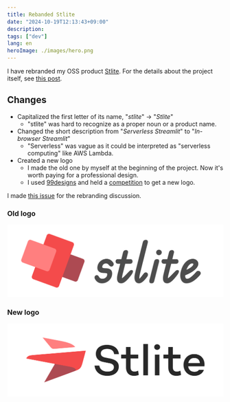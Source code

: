 ```yaml
---
title: Rebanded Stlite
date: "2024-10-19T12:13:43+09:00"
description:
tags: ["dev"]
lang: en
heroImage: ./images/hero.png
---
```


I have rebranded my OSS product [Stlite](https://github.com/whitphx/stlite). For the details about the project itself, see [this post](../20221104-streamlit-wasm-stlite/).

## Changes

* Capitalized the first letter of its name, "*stlite*" -> "*Stlite*"
    * "stlite" was hard to recognize as a proper noun or a product name.
* Changed the short description from "*Serverless Streamlit*" to "*In-browser Streamlit*"
    * "Serverless" was vague as it could be interpreted as "serverless computing" like AWS Lambda.
* Created a new logo
    * I made the old one by myself at the beginning of the project. Now it's worth paying for a professional design.
    * I used [99designs](https://99designs.jp/) and held a [competition](https://99designs.jp/social-media-pack/contests/modern-geometric-logo-cutting-edge-open-source-software-1292989/entries) to get a new logo.

I made [this issue](https://github.com/whitphx/stlite/issues/1009) for the rebranding discussion.

### Old logo
![Old logo](./images/old_logo.svg)

### New logo
![New logo](./images/new_logo.svg)
